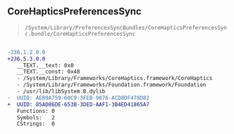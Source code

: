## CoreHapticsPreferencesSync

> `/System/Library/PreferencesSyncBundles/CoreHapticsPreferencesSync.bundle/CoreHapticsPreferencesSync`

```diff

-236.1.2.0.0
+236.5.3.0.0
   __TEXT.__text: 0x0
   __TEXT.__const: 0x48
   - /System/Library/Frameworks/CoreHaptics.framework/CoreHaptics
   - /System/Library/Frameworks/Foundation.framework/Foundation
   - /usr/lib/libSystem.B.dylib
-  UUID: AEB9A759-60C9-3FEB-9876-ACD8DF478D82
+  UUID: 85AD86DE-653B-3DED-AAF1-3B4ED41865A7
   Functions: 0
   Symbols:   2
   CStrings:  0

```
